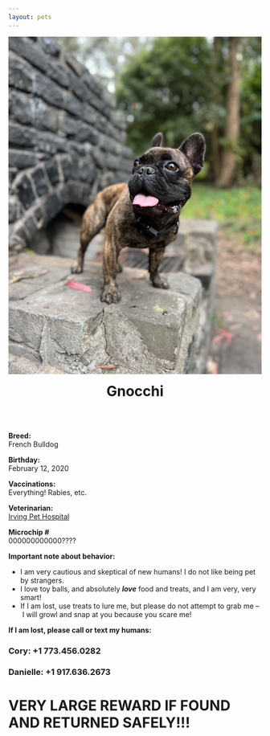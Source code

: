 ```yaml
---
layout: pets 
---
```

![?](/assets/images/gnocchi-1.png)
<h1 style="text-align: center; margin-top: 0rem!important; padding-top: 0px!important; margin-bottom: 2rem;"><b>Gnocchi</b></h1>
<br>

<div class="petgrid">
	<div>
<p><b>Breed:</b><br>
French Bulldog</p>
	</div>
	<div>
<p><b>Birthday:</b><br>
February 12, 2020</p>
	</div>
	<div>
<p><b>Vaccinations:</b><br>
Everything! Rabies, etc.</p>
	</div>
	<div>
<p><b>Veterinarian:</b><br>
<a href="https://irvingpethospital.com/">Irving Pet Hospital</a></p>
	</div>
	<div>
<p><b>Microchip #</b><br>
000000000000????</p>
	</div>
	<div class="behavior">
		<p><b>Important note about behavior:</b><br>
		<ul>
			<li>I am very cautious and skeptical of new humans! I do not like being pet by strangers. </li>
			<li>I love toy balls, and absolutely <b><i>love</i></b> food and treats, and I am very, very smart! </li>
			<li>If I am lost, use treats to lure me, but please do not attempt to grab me – I will growl and snap at you because you scare me!</li>
		</ul></p>
	</div>
</div>

<div class="petbackground">
<b>If I am lost, please call or text my humans:</b>

<h3>Cory: <span class="pet-numbers">+1 773.456.0282</span></h3>

<h3>Danielle: <span class="pet-numbers">+1 917.636.2673</span>
</h3>
<h1><b>VERY LARGE REWARD IF FOUND AND RETURNED SAFELY!!!</b></h1>
</div>
<br>
<br>
<br>